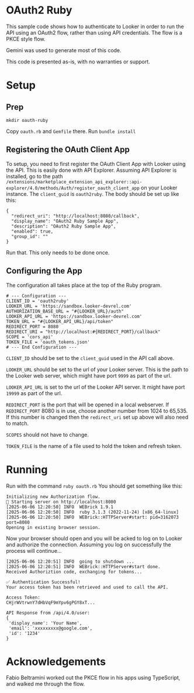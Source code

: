 # OAuth2 Ruby

This sample code shows how to authenticate to Looker in order to run the
API using an OAuth2 flow, rather than using API credentials. The flow
is a PKCE style flow.

Gemini was used to generate most of this code.

This code is presented as-is, with no warranties or support.

# Setup

## Prep


```
mkdir oauth-ruby
```

Copy `oauth.rb` and `Gemfile` there. Run
`bundle install`

## Registering the OAuth Client App

To setup, you need to first register the OAuth Client App with Looker
using the API. This is easily done with API Explorer. Assuming API
Explorer is installed, go to the path
`/extensions/marketplace_extension_api_explorer::api-explorer/4.0/methods/Auth/register_oauth_client_app`
on your Looker instance. The `client_guid` is `oauth2ruby`. The body
should be set up like this:

```
{
  "redirect_uri": "http://localhost:8080/callback",
  "display_name": "OAuth2 Ruby Sample App",
  "description": "OAuth2 Ruby Sample App",
  "enabled": true,
  "group_id": ""
}
```

Run that. This only needs to be done once.

## Configuring the App

The configuration all takes place at the top of the Ruby program.

```
# --- Configuration ---
CLIENT_ID = 'oauth2ruby'
LOOKER_URL = 'https://sandbox.looker-devrel.com'
AUTHORIZATION_BASE_URL = "#{LOOKER_URL}/auth"
LOOKER_API_URL = 'https://sandbox.looker-devrel.com'
TOKEN_URL = "#{LOOKER_API_URL}/api/token"
REDIRECT_PORT = 8080
REDIRECT_URI = "http://localhost:#{REDIRECT_PORT}/callback"
SCOPE = 'cors_api'
TOKEN_FILE = 'oauth_tokens.json'
# --- End Configuration ---
```

`CLIENT_ID` should be set to the `client_guid` used in the API call
above.

`LOOKER_URL` should be set to the url of your Looker server. This is the path
to the Looker web server, which might have port `9999` as part of the url.

`LOOKER_API_URL` is set to the url of the Looker API server. It might have
port `19999` as part of the url.

`REDIRECT_PORT` is the port that will be opened in a local webserver. If
`REDIRECT_PORT` 8080 is in use, choose another number from 1024 to 65,535.
If this number is changed then the `redirect_uri` set up above will also
need to match.

`SCOPES` should not have to change.

`TOKEN_FILE` is the name of a file used to hold the token and refresh
token.

# Running

Run with the command `ruby oauth.rb` You should get something like this:

```
Initializing new Authorization flow.
🚀 Starting server on http://localhost:8080
[2025-06-06 12:20:50] INFO  WEBrick 1.9.1
[2025-06-06 12:20:50] INFO  ruby 3.1.3 (2022-11-24) [x86_64-linux]
[2025-06-06 12:20:50] INFO  WEBrick::HTTPServer#start: pid=3162073 port=8080
Opening in existing browser session.
```

Now your browser should open and you will be acked to log on to
Looker and authorize the connection. Assuming you log on successfully
the process will continue...

```
[2025-06-06 12:20:51] INFO  going to shutdown ...
[2025-06-06 12:20:51] INFO  WEBrick::HTTPServer#start done.
Received Authoriztion code, exchanging for tokens...

✅ Authentication Successful!
Your access token has been retrieved and used to call the API.

Access Token:
CHjrWVtrwnY7dHbVqF9mYpv6gPGY8xT...

API Response from /api/4.0/user:
{
 'display_name': 'Your Name',
 'email': 'xxxxxxxxx@google.com',
 'id': '1234'
}
```

# Acknowledgements

Fabio Beltramini worked out the PKCE flow in his apps using TypeScript, and
walked me through the flow.
